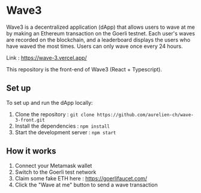 # Wave3

Wave3 is a decentralized application (dApp) that allows users to wave at me by making an Ethereum transaction on the Goerli testnet. Each user's waves are recorded on the blockchain, and a leaderboard displays the users who have waved the most times. Users can only wave once every 24 hours.

Link : https://wave-3.vercel.app/

This repository is the front-end of Wave3 (React + Typescript).

## Set up

To set up and run the dApp locally:

1. Clone the repository : `git clone https://github.com/aurelien-ch/wave-3-front.git`
2. Install the dependencies : `npm install`
3. Start the development server : `npm start`

## How it works

1. Connect your Metamask wallet
2. Switch to the Goerli test network
3. Claim some fake ETH here : https://goerlifaucet.com/
4. Click the "Wave at me" button to send a wave transaction

